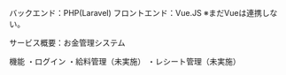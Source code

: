 バックエンド：PHP(Laravel)
フロントエンド：Vue.JS
※まだVueは連携しない。

サービス概要：お金管理システム

機能
・ログイン
・給料管理（未実施）
・レシート管理（未実施）

